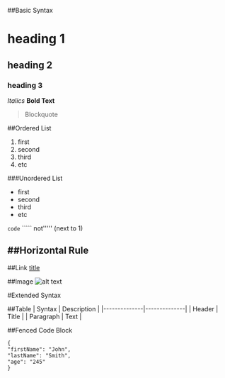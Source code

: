 ##Basic Syntax

# heading 1
## heading 2
### heading 3

*Italics*
**Bold Text**

> Blockquote

##Ordered List

1. first
2. second
3. third
4. etc

###Unordered List
- first
- second
- third
- etc

`code` ````` not''''' (next to 1)

##Horizontal Rule
---

##Link
[title](https://blahblah.com)

##Image
![alt text](image.jpg)

#Extended Syntax

##Table
| Syntax | Description |
|--------------|--------------|
| Header | Title |
| Paragraph | Text |

##Fenced Code Block
```
{
"firstName": "John",
"lastName": "Smith",
"age": "245"
}
```
